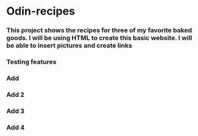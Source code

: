 # Odin-recipes
### This project shows the recipes for three of my favorite baked goods. I will be using HTML to create this basic website. I will be able to insert pictures and create links 
### Testing features
### Add
### Add 2
### Add 3
### Add 4
